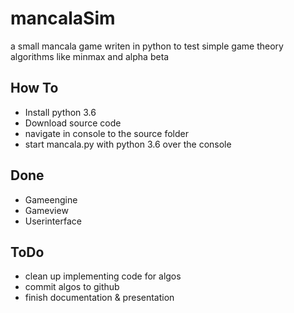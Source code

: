 # mancalaSim

a small mancala game writen in python to test simple game theory algorithms like minmax and alpha beta

## How To

- Install python 3.6
- Download source code
- navigate in console to the source folder
- start mancala.py with python 3.6 over the console

## Done

- Gameengine
- Gameview
- Userinterface

## ToDo

- clean up implementing code for algos
- commit algos to github
- finish documentation & presentation